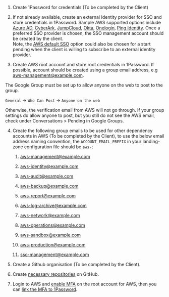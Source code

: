 1.  Create 1Password for credentials (To be completed by the Client)

2.  If not already available, create an external Identity provider for
    SSO and store credentials in 1Password. Sample AWS supported options
    include [Azure
    AD](https://docs.aws.amazon.com/singlesignon/latest/userguide/azure-ad-idp.html),
    [CyberArk](https://docs.aws.amazon.com/singlesignon/latest/userguide/cyberark-idp.html),
    [JumpCloud](https://docs.aws.amazon.com/singlesignon/latest/userguide/jumpcloud-idp.html),
    [Okta](https://docs.aws.amazon.com/singlesignon/latest/userguide/okta-idp.html),
    [Onelogin](https://docs.aws.amazon.com/singlesignon/latest/userguide/onelogin-idp.html),
    [Ping
    Identity](https://docs.aws.amazon.com/singlesignon/latest/userguide/pingidentity.html).
    Once a preferred SSO provider is chosen, the SSO management account
    should be created by the client.  
    Note, the [AWS default
    SSO](https://docs.aws.amazon.com/singlesignon/latest/userguide/manage-your-identity-source-sso.html)
    option could also be chosen for a start pending when the client is
    willing to subscribe to an external identity provider.

3.  Create AWS root account and store root credentials in 1Password. If
    possible, account should be created using a group email address, e.g
    aws-management@example.com.

<div class="confluence-information-macro confluence-information-macro-information">

<span class="aui-icon aui-icon-small aui-iconfont-info confluence-information-macro-icon"></span>

<div class="confluence-information-macro-body">

The Google Group must be set up to allow anyone on the web to post to
the group.

`General` → `Who Can Post` → `Anyone on the web`

Otherwise, the verification email from AWS will not go through. If your
group settings do allow anyone to post, but you still do not see the AWS
email, check under Conversations \> Pending in Google Groups.

</div>

</div>

4.  Create the following group emails to be used for other dependency
    accounts in AWS (To be completed by the Client), to use the below
    email address naming convention, the `ACCOUNT_EMAIL_PREFIX` in your
    landing-zone configuration file should be `aws-`;
    
    1.  aws-management@example.com
    
    2.  aws-identity@example.com
    
    3.  aws-audit@example.com
    
    4.  aws-backup@example.com
    
    5.  aws-report@example.com
    
    6.  aws-log-archive@example.com
    
    7.  aws-network@example.com
    
    8.  aws-operations@example.com
    
    9.  aws-sandbox@example.com
    
    10. aws-production@example.com
    
    11. sso-management@example.com

5.  Create a Github organisation (To be completed by the Client).

6.  Create [necessary
    repositories](../../conventions-and-expectations/repository-conventions.md)
    on GitHub.

7.  Login to AWS and [enable
    MFA](https://docs.aws.amazon.com/IAM/latest/UserGuide/id_credentials_mfa_enable_virtual.html#enable-virt-mfa-for-root)
    on the root account for AWS, then you can [link the MFA
    to 1Password](https://support.1password.com/one-time-passwords/).
